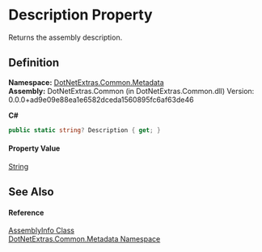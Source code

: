 # Description Property


Returns the assembly description.



## Definition
**Namespace:** <a href="20f0f19b-8054-ee8e-b177-685d26d2e7d9.md">DotNetExtras.Common.Metadata</a>  
**Assembly:** DotNetExtras.Common (in DotNetExtras.Common.dll) Version: 0.0.0+ad9e09e88ea1e6582dceda1560895fc6af63de46

**C#**
``` C#
public static string? Description { get; }
```



#### Property Value
<a href="https://learn.microsoft.com/dotnet/api/system.string" target="_blank" rel="noopener noreferrer">String</a>

## See Also


#### Reference
<a href="d74deb95-a323-4fdb-c103-dade3a01e24f.md">AssemblyInfo Class</a>  
<a href="20f0f19b-8054-ee8e-b177-685d26d2e7d9.md">DotNetExtras.Common.Metadata Namespace</a>  
